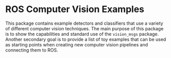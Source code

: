 # ROS Computer Vision Examples

This package contains example detectors and classifiers that use a variety of
different computer vision techniques. The main purpose of this package is to
show the capabilities and standard use of the `vision_msgs` package. Another
secondary goal is to provide a list of toy examples that can be used as starting
points when creating new computer vision pipelines and connecting them to ROS.